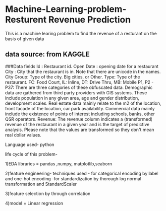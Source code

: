 # Machine-Learning-problem-Resturent Revenue Prediction

This is a machine learing problem to find the revenue of a resturant on the basis of given data

## data source: from KAGGLE

###Data fields
Id : Restaurant id. 
Open Date : opening date for a restaurant
City : City that the restaurant is in. Note that there are unicode in the names. 
City Group: Type of the city. Big cities, or Other. 
Type: Type of the restaurant. FC: Food Court, IL: Inline, DT: Drive Thru, MB: Mobile
P1, P2 - P37: There are three categories of these obfuscated data. Demographic data are gathered from third party providers with GIS systems. These include population in any given area, age and gender distribution, development scales. Real estate data mainly relate to the m2 of the location, front facade of the location, car park availability. Commercial data mainly include the existence of points of interest including schools, banks, other QSR operators.
Revenue: The revenue column indicates a (transformed) revenue of the restaurant in a given year and is the target of predictive analysis. Please note that the values are transformed so they don't mean real dollar values. 

Language used- python

life cycle of this problem-

1)EDA
  libraries = pandas ,numpy, matplotlib,seaborn
  
2)feature engineering-
  techniques used - for categorical encoding by label and one-hot encoding
                  -for standardization by thorough log normal transformation and StandardScaler

3)feature selection by through correlation

4)model = Linear regression
                  

